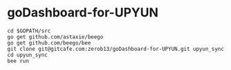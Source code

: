 # goDashboard-for-UPYUN

```
cd $GOPATH/src
go get github.com/astaxie/beego
go get github.com/beego/bee
git clone git@gitcafe.com:zerob13/goDashboard-for-UPYUN.git upyun_sync
cd upyun_sync
bee run

```
